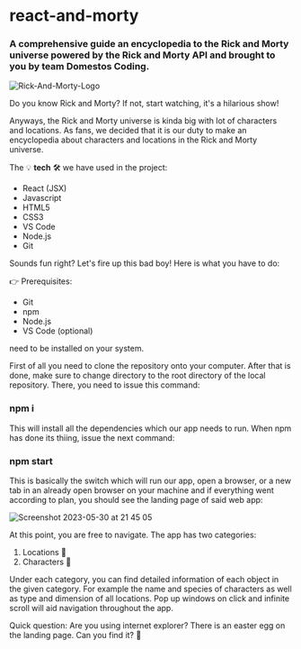 # react-and-morty

### A comprehensive guide an encyclopedia to the Rick and Morty universe powered by the Rick and Morty API and brought to you by team Domestos Coding.

![Rick-And-Morty-Logo](https://github.com/CodecoolGlobal/react-and-morty-react-FZF-Dev/assets/109275872/f86761fa-95c3-466d-8822-68f072e5c513)

Do you know Rick and Morty? If not, start watching, it's a hilarious show!

Anyways, the Rick and Morty universe is kinda big with lot of characters and locations. As fans, we decided that it is our duty to make an encyclopedia about characters and locations in the Rick and Morty universe.

The 💡 **tech** 🛠️ we have used in the project:

* React (JSX)
* Javascript
* HTML5
* CSS3
* VS Code
* Node.js
* Git

Sounds fun right? Let's fire up this bad boy! Here is what you have to do:

👉 Prerequisites:

* Git
* npm
* Node.js
* VS Code (optional)

need to be installed on your system.

First of all you need to clone the repository onto your computer. After that is done, make sure to change directory to the root directory of the local repository. There, you need to issue this command:

### npm i

This will install all the dependencies which our app needs to run. When npm has done its thiing, issue the next command:

### npm start

This is basically the switch which will run our app, open a browser, or a new tab in an already open browser on your machine and if everything went according to plan, you should see the landing page of said web app:

![Screenshot 2023-05-30 at 21 45 05](https://github.com/CodecoolGlobal/react-and-morty-react-FZF-Dev/assets/109275872/af9bd9f7-3149-4ed9-9ccc-bdc4f8016bde)

At this point, you are free to navigate. The app has two categories:

1. Locations 📍
2. Characters 🙎

Under each category, you can find detailed information of each object in the given category. For example the name and species of characters as well as type and dimension of all locations. Pop up windows on click and infinite scroll will aid navigation throughout the app.

Quick question: Are you using internet explorer? There is an easter egg on the landing page. Can you find it? 💬 
